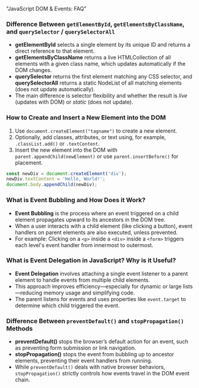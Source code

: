 "JavaScript DOM & Events: FAQ"

### Difference Between `getElementById`, `getElementsByClassName`, and `querySelector` / `querySelectorAll`

- **getElementById** selects a single element by its unique ID and returns a direct reference to that element.
- **getElementsByClassName** returns a live HTMLCollection of all elements with a given class name, which updates automatically if the DOM changes.
- **querySelector** returns the first element matching any CSS selector, and **querySelectorAll** returns a static NodeList of all matching elements (does not update automatically).
- The main difference is selector flexibility and whether the result is *live* (updates with DOM) or *static* (does not update).

### How to Create and Insert a New Element into the DOM

1. Use `document.createElement("tagname")` to create a new element.
2. Optionally, add classes, attributes, or text using, for example, `.classList.add()` or `.textContent`.
3. Insert the new element into the DOM with `parent.appendChild(newElement)` or use `parent.insertBefore()` for placement.

```js
const newDiv = document.createElement('div');
newDiv.textContent = 'Hello, World!';
document.body.appendChild(newDiv);
```

### What is Event Bubbling and How Does it Work?

- **Event Bubbling** is the process where an event triggered on a child element propagates upward to its ancestors in the DOM tree.
- When a user interacts with a child element (like clicking a button), event handlers on parent elements are also executed, unless prevented.
- For example: Clicking on a `<p>` inside a `<div>` inside a `<form>` triggers each level's event handler from innermost to outermost.

### What is Event Delegation in JavaScript? Why is it Useful?

- **Event Delegation** involves attaching a single event listener to a parent element to handle events from multiple child elements.
- This approach improves efficiency—especially for dynamic or large lists—reducing memory usage and simplifying code.
- The parent listens for events and uses properties like `event.target` to determine which child triggered the event.

### Difference Between `preventDefault()` and `stopPropagation()` Methods

- **preventDefault()** stops the browser’s default action for an event, such as preventing form submission or link navigation.
- **stopPropagation()** stops the event from bubbling up to ancestor elements, preventing their event handlers from running.
- While `preventDefault()` deals with native browser behaviors, `stopPropagation()` strictly controls how events travel in the DOM event chain.

